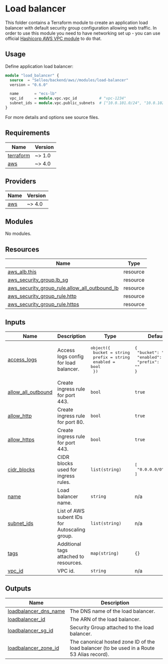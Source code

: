 # Load balancer

This folder contains a Terraform module to create an application load balancer with default security group configuration allowing web traffic.
In order to use this module you need to have networking set up - you can use official [Hashicorp AWS VPC module](https://registry.terraform.io/modules/terraform-aws-modules/vpc/aws/latest) to do that.

## Usage

Define application load balancer:

```tf
module "load_balancer" {
  source  = "Selleo/backend/aws//modules/load-balancer"
  version = "0.6.0"

  name       = "ecs-lb"
  vpc_id     = module.vpc.vpc_id          # "vpc-1234"
  subnet_ids = module.vpc.public_subnets  # ["10.0.101.0/24", "10.0.102.0/24"] 
}
```

For more details and options see source files.

## Requirements

| Name | Version |
|------|---------|
| <a name="requirement_terraform"></a> [terraform](#requirement\_terraform) | ~> 1.0 |
| <a name="requirement_aws"></a> [aws](#requirement\_aws) | ~> 4.0 |

## Providers

| Name | Version |
|------|---------|
| <a name="provider_aws"></a> [aws](#provider\_aws) | ~> 4.0 |

## Modules

No modules.

## Resources

| Name | Type |
|------|------|
| [aws_alb.this](https://registry.terraform.io/providers/hashicorp/aws/latest/docs/resources/alb) | resource |
| [aws_security_group.lb_sg](https://registry.terraform.io/providers/hashicorp/aws/latest/docs/resources/security_group) | resource |
| [aws_security_group_rule.allow_all_outbound_lb](https://registry.terraform.io/providers/hashicorp/aws/latest/docs/resources/security_group_rule) | resource |
| [aws_security_group_rule.http](https://registry.terraform.io/providers/hashicorp/aws/latest/docs/resources/security_group_rule) | resource |
| [aws_security_group_rule.https](https://registry.terraform.io/providers/hashicorp/aws/latest/docs/resources/security_group_rule) | resource |

## Inputs

| Name | Description | Type | Default | Required |
|------|-------------|------|---------|:--------:|
| <a name="input_access_logs"></a> [access\_logs](#input\_access\_logs) | Access logs config for load balancer. | <pre>object({<br>    bucket  = string<br>    prefix  = string<br>    enabled = bool<br>  })</pre> | <pre>{<br>  "bucket": "",<br>  "enabled": false,<br>  "prefix": ""<br>}</pre> | no |
| <a name="input_allow_all_outbound"></a> [allow\_all\_outbound](#input\_allow\_all\_outbound) | Create ingress rule for port 443. | `bool` | `true` | no |
| <a name="input_allow_http"></a> [allow\_http](#input\_allow\_http) | Create ingress rule for port 80. | `bool` | `true` | no |
| <a name="input_allow_https"></a> [allow\_https](#input\_allow\_https) | Create ingress rule for port 443. | `bool` | `true` | no |
| <a name="input_cidr_blocks"></a> [cidr\_blocks](#input\_cidr\_blocks) | CIDR blocks used for ingress rules. | `list(string)` | <pre>[<br>  "0.0.0.0/0"<br>]</pre> | no |
| <a name="input_name"></a> [name](#input\_name) | Load balancer name. | `string` | n/a | yes |
| <a name="input_subnet_ids"></a> [subnet\_ids](#input\_subnet\_ids) | List of AWS subent IDs for Autoscaling group. | `list(string)` | n/a | yes |
| <a name="input_tags"></a> [tags](#input\_tags) | Additional tags attached to resources. | `map(string)` | `{}` | no |
| <a name="input_vpc_id"></a> [vpc\_id](#input\_vpc\_id) | VPC id. | `string` | n/a | yes |

## Outputs

| Name | Description |
|------|-------------|
| <a name="output_loadbalancer_dns_name"></a> [loadbalancer\_dns\_name](#output\_loadbalancer\_dns\_name) | The DNS name of the load balancer. |
| <a name="output_loadbalancer_id"></a> [loadbalancer\_id](#output\_loadbalancer\_id) | The ARN of the load balancer. |
| <a name="output_loadbalancer_sg_id"></a> [loadbalancer\_sg\_id](#output\_loadbalancer\_sg\_id) | Security Group attached to the load balancer. |
| <a name="output_loadbalancer_zone_id"></a> [loadbalancer\_zone\_id](#output\_loadbalancer\_zone\_id) | The canonical hosted zone ID of the load balancer (to be used in a Route 53 Alias record). |
